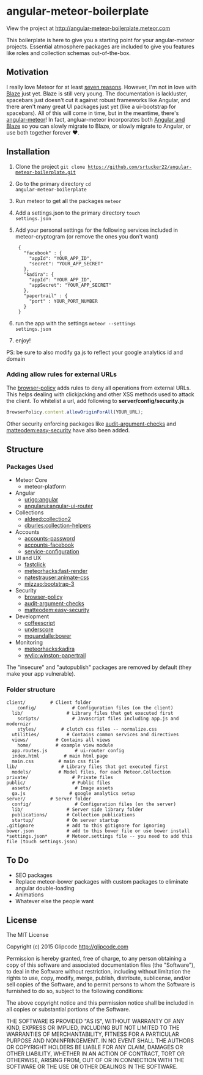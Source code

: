 # angular-meteor-boilerplate
View the project at <a href="http://angular-meteor-boilerplate.meteor.com">http://angular-meteor-boilerplate.meteor.com</a>

This boilerplate is here to give you a starting point for your angular-meteor projects. Essential atmosphere packages are included to give you features like roles and collection schemas out-of-the-box.

## Motivation

I really love Meteor for at least <a href="http://docs.meteor.com/#/full/sevenprinciples">seven reasons</a>. However, I'm not in love with <a href="https://www.meteor.com/blaze">Blaze</a> just yet. Blaze is still very young. The documentation is lackluster, spacebars just doesn't cut it against robust frameworks like Angular, and there aren't many great UI packages just yet (like a ui-bootstrap for spacebars). All of this will come in time, but in the meantime, there's <a href="http://angularjs.meteor.com/">angular-meteor</a>! In fact, angluar-meteor incorporates both <a href="http://angularjs.meteor.com/manifest">Angular and Blaze</a> so you can slowly migrate to Blaze, or slowly migrate to Angular, or use both together forever ♥.

## Installation

1. Clone the project <code>git clone https://github.com/srtucker22/angular-meteor-boilerplate.git</code>
2. Go to the primary directory <code>cd angular-meteor-boilerplate</code>
3. Run meteor to get all the packages <code>meteor</code>
4. Add a settings.json to the primary directory <code>touch settings.json</code>
5. Add your personal settings for the following services included in meteor-cryptogram (or remove the ones you don't want)

        
        {
          "facebook" : {
            "appId": "YOUR_APP_ID",
            "secret": "YOUR_APP_SECRET"
          },
          "kadira": { 
            "appId": "YOUR_APP_ID", 
            "appSecret": "YOUR_APP_SECRET" 
          },
          "papertrail" : {
            "port" : YOUR_PORT_NUMBER
          }
        }
        

6. run the app with the settings <code>meteor --settings settings.json</code>
7. enjoy!

PS: be sure to also modify ga.js to reflect your google analytics id and domain

### Adding allow rules for external URLs

The [browser-policy](https://atmospherejs.com/meteor/browser-policy) adds rules to deny all operations from external URLs.
This helps dealing with clickjacking and other XSS methods used to attack the client. To whitelist a url, add following to 
__server/config/security.js__

```javascript
BrowserPolicy.content.allowOriginForAll(YOUR_URL);
```

Other security enforcing packages like [audit-argument-checks](https://docs.meteor.com/#/full/auditargumentchecks) and 
[matteodem:easy-security](https://github.com/matteodem/meteor-easy-security) have also been added.

## Structure

### Packages Used

* Meteor Core
  * meteor-platform
* Angular
  * [urigo:angular](https://github.com/Urigo/angular-meteor)
  * [angularui:angular-ui-router](https://atmospherejs.com/angularui/angular-ui-router)
* Collections
  * [aldeed:collection2](https://github.com/aldeed/meteor-collection2)
  * [dburles:collection-helpers](https://github.com/dburles/meteor-collection-helpers)
* Accounts
  * [accounts-password](https://github.com/meteor/meteor/tree/devel/packages/accounts-password)
  * [accounts-facebook](https://github.com/meteor/meteor/tree/devel/packages/accounts-facebook)
  * [service-configuration](https://atmospherejs.com/meteor/service-configuration)
* UI and UX
  * [fastclick](https://github.com/meteor/meteor/tree/devel/packages/fastclick)
  * [meteorhacks:fast-render](https://github.com/meteorhacks/fast-render)
  * [natestrauser:animate-css](https://github.com/nate-strauser/meteor-animate-css/)
  * [mizzao:bootstrap-3](https://github.com/mangasocial/meteor-bootstrap-3)
* Security
  * [browser-policy](https://github.com/meteor/meteor/tree/devel/packages/browser-policy)
  * [audit-argument-checks](https://github.com/meteor/meteor/tree/devel/packages/audit-argument-checks)
  * [matteodem:easy-security](https://github.com/matteodem/meteor-easy-security)
* Development
  * [coffeescript](https://github.com/meteor/meteor/tree/devel/packages/coffeescript)
  * [underscore](https://github.com/meteor/meteor/tree/devel/packages/underscore)
  * [mquandalle:bower](https://github.com/mquandalle/meteor-bower/)
* Monitoring
  * [meteorhacks:kadira](https://github.com/meteorhacks/kadira/)
  * [wylio:winston-papertrail](https://github.com/Wylio/meteor-winston-papertrail/)

The "insecure" and "autopublish" packages are removed by default (they make your app vulnerable).

### Folder structure

```
client/         # Client folder
    config/             # Configuration files (on the client)
  lib/                # Library files that get executed first
    scripts/            # Javascript files including app.js and modernizr
    styles/         # clutch css files -- normalize.css
  utilities/          # Contains common services and directives
  views/          # Contains all views
    home/         # example view module
  app.routes.js          # ui-router config
  index.html         # main html page
  main.css         # main css file
lib/                # Library files that get executed first
  models/          # Model files, for each Meteor.Collection
private/                # Private files
public/                 # Public files
  assets/                # Image assets
  ga.js                # google analytics setup
server/         # Server folder
  config/                # Configuration files (on the server)
  lib/                # Server side library folder
  publications/       # Collection publications
  startup/            # On server startup
.gitignore            # add to this gitignore for ignoring
bower.json            # add to this bower file or use bower install
*settings.json*       # Meteor.settings file -- you need to add this file (touch settings.json)
```

## To Do

-  SEO packages
-  Replace meteor-bower packages with custom packages to eliminate angular double-loading
-  Animations
-  Whatever else the people want

## License

The MIT License

Copyright (c) 2015 Glipcode http://glipcode.com

Permission is hereby granted, free of charge, to any person obtaining a copy
of this software and associated documentation files (the "Software"), to deal
in the Software without restriction, including without limitation the rights
to use, copy, modify, merge, publish, distribute, sublicense, and/or sell
copies of the Software, and to permit persons to whom the Software is
furnished to do so, subject to the following conditions:

The above copyright notice and this permission notice shall be included in
all copies or substantial portions of the Software.

THE SOFTWARE IS PROVIDED "AS IS", WITHOUT WARRANTY OF ANY KIND, EXPRESS OR
IMPLIED, INCLUDING BUT NOT LIMITED TO THE WARRANTIES OF MERCHANTABILITY,
FITNESS FOR A PARTICULAR PURPOSE AND NONINFRINGEMENT. IN NO EVENT SHALL THE
AUTHORS OR COPYRIGHT HOLDERS BE LIABLE FOR ANY CLAIM, DAMAGES OR OTHER
LIABILITY, WHETHER IN AN ACTION OF CONTRACT, TORT OR OTHERWISE, ARISING FROM,
OUT OF OR IN CONNECTION WITH THE SOFTWARE OR THE USE OR OTHER DEALINGS IN
THE SOFTWARE.
